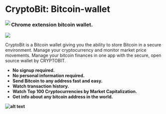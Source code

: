 # CryptoBit: Bitcoin-wallet

<img align="left" src="https://github.com/edmlbox/CryptoBit-Bitcoin-wallet/blob/master/readmeIMG/home.jpg">

<h3>Chrome extension bitcoin wallet.</h3>

<a href='https://chrome.google.com/webstore/detail/cryptobit-bitcoin-wallet/ckpaelocniggkheibcacecnmmlmeodfa'>
 <img src='https://github.com/edmlbox/CryptoBit-Bitcoin-wallet/blob/master/readmeIMG/chrome-web-store.png'/>
</a>

<p>CryptoBit is a Bitcoin wallet giving you the ability to store Bitcoin in a secure environment. 
Manage your cryptocurrency and monitor market price movements. 
Manage your bitcoin finances in one app with the secure, open source wallet by CRYPTOBIT.  </p>

<ul>
  <li><strong>No signup required.<strong></li>
  <li><strong>No personal information required.</strong> </li>
    <li>Send Bitcoin to any address fast and easy.</li>
  <li>Watch transaction history.</li>
      <li>Watch Top 100 Cryptocurrencies by Market Capitalization.</li>
  <li>Get info about any bitcoin address in the world.</li>
</ul>
  

  ![alt text](https://github.com/edmlbox/CryptoBit-Bitcoin-wallet/blob/master/readmeIMG/one.jpg "Logo Title Text 1")



